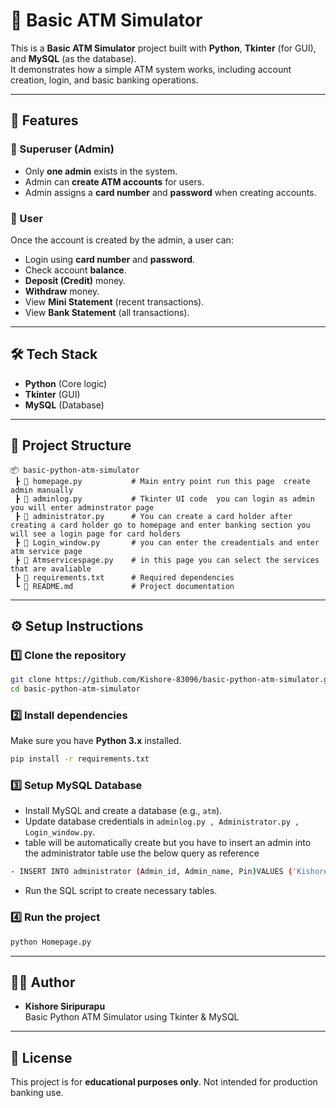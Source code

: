 # 🏦 Basic ATM Simulator

This is a **Basic ATM Simulator** project built with **Python**, **Tkinter** (for GUI), and **MySQL** (as the database).  
It demonstrates how a simple ATM system works, including account creation, login, and basic banking operations.

---

## 🚀 Features

### 🔑 Superuser (Admin)
- Only **one admin** exists in the system.
- Admin can **create ATM accounts** for users.
- Admin assigns a **card number** and **password** when creating accounts.

### 👤 User
Once the account is created by the admin, a user can:
- Login using **card number** and **password**.
- Check account **balance**.
- **Deposit (Credit)** money.
- **Withdraw** money.
- View **Mini Statement** (recent transactions).
- View **Bank Statement** (all transactions).

---

## 🛠️ Tech Stack
- **Python** (Core logic)
- **Tkinter** (GUI)
- **MySQL** (Database)

---

## 📂 Project Structure
```
📦 basic-python-atm-simulator
 ┣ 📜 homepage.py           # Main entry point run this page  create admin manually
 ┣ 📜 adminlog.py           # Tkinter UI code  you can login as admin you will enter adminstrator page
 ┣ 📜 administrator.py      # You can create a card holder after creating a card holder go to homepage and enter banking section you will see a login page for card holders
 ┣ 📜 Login_window.py       # you can enter the creadentials and enter atm service page
 ┣ 📜 Atmservicespage.py    # in this page you can select the services that are avaliable
 ┣ 📜 requirements.txt      # Required dependencies
 ┗ 📜 README.md             # Project documentation
```

---

## ⚙️ Setup Instructions

### 1️⃣ Clone the repository
```bash
git clone https://github.com/Kishore-83096/basic-python-atm-simulator.git
cd basic-python-atm-simulator
```

### 2️⃣ Install dependencies
Make sure you have **Python 3.x** installed.

```bash
pip install -r requirements.txt
```

### 3️⃣ Setup MySQL Database
- Install MySQL and create a database (e.g., `atm`).
- Update database credentials in `adminlog.py , Administrator.py , Login_window.py`.
- table will be automatically create but you have to insert an admin into the administrator table use the below query as reference
```bash
- INSERT INTO administrator (Admin_id, Admin_name, Pin)VALUES ('Kishore@Admin.bank', 'Kishore', '0000');
```


- Run the SQL script to create necessary tables.

### 4️⃣ Run the project
```bash
python Homepage.py
```

---

## 👨‍💻 Author
- **Kishore Siripurapu**  
  Basic Python ATM Simulator using Tkinter & MySQL

---

## 📜 License
This project is for **educational purposes only**. Not intended for production banking use.
